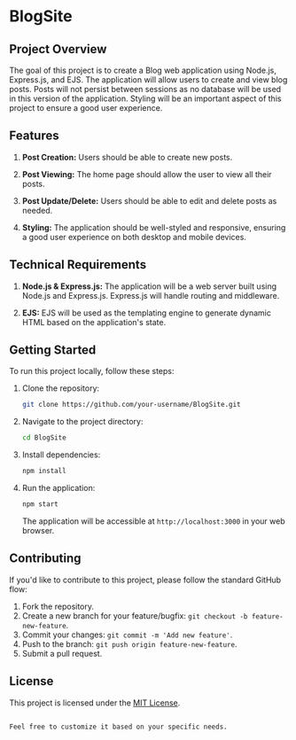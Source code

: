 # BlogSite

## Project Overview

The goal of this project is to create a Blog web application using Node.js, Express.js, and EJS. The application will allow users to create and view blog posts. Posts will not persist between sessions as no database will be used in this version of the application. Styling will be an important aspect of this project to ensure a good user experience.

## Features

1. **Post Creation:** Users should be able to create new posts.

2. **Post Viewing:** The home page should allow the user to view all their posts.

3. **Post Update/Delete:** Users should be able to edit and delete posts as needed.

4. **Styling:** The application should be well-styled and responsive, ensuring a good user experience on both desktop and mobile devices.

## Technical Requirements

1. **Node.js & Express.js:** The application will be a web server built using Node.js and Express.js. Express.js will handle routing and middleware.

2. **EJS:** EJS will be used as the templating engine to generate dynamic HTML based on the application's state.

## Getting Started

To run this project locally, follow these steps:

1. Clone the repository:

   ```bash
   git clone https://github.com/your-username/BlogSite.git
   ```

2. Navigate to the project directory:

   ```bash
   cd BlogSite
   ```

3. Install dependencies:

   ```bash
   npm install
   ```

4. Run the application:

   ```bash
   npm start
   ```

   The application will be accessible at `http://localhost:3000` in your web browser.

## Contributing

If you'd like to contribute to this project, please follow the standard GitHub flow:

1. Fork the repository.
2. Create a new branch for your feature/bugfix: `git checkout -b feature-new-feature`.
3. Commit your changes: `git commit -m 'Add new feature'`.
4. Push to the branch: `git push origin feature-new-feature`.
5. Submit a pull request.

## License

This project is licensed under the [MIT License](LICENSE).
```

Feel free to customize it based on your specific needs.
